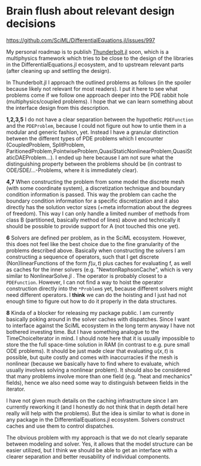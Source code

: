 # Brain flush about relevant design decisions

https://github.com/SciML/DifferentialEquations.jl/issues/997

My personal roadmap is to publish [Thunderbolt.jl](https://github.com/JuliaHealth/Thunderbolt.jl/) soon, which is a multiphysics framework which tries to be close to the design of the libraries in the DifferentialEquations.jl ecosystem, and to upstream relevant parts (after cleaning up and settling the design). 

In Thunderbolt.jl I approach the outlined problems as follows (in the spoiler because likely not relevant for most readers). I put it here to see what problems come if we follow one approach deeper into the PDE rabbit hole (multiphysics/coupled problems). I hope that we can learn something about the interface design from this description.

**1,2,3,5** I do not have a clear separation between the hypothetic `PDEFunction` and the `PDEProblem`, because I could not figure out how to untie them in a modular and generic fashion, yet. Instead I have a granular distinction between the different types of PDE problems which I encounter (CoupledProblem, SplitProblem, ParitionedProblem,PointwiseProblem,QuasiStaticNonlinearProblem,QuasiStaticDAEProblem...). I ended up here because I am not sure what the distinguishing property between the problems should be (in contrast to ODE/SDE/...-Problems, where it is immediately clear).

**4,7** When constructing the problem from some model the discrete mesh (with some coordinate system), a discretization technique and boundary condition information is passed. This way the problem can cache the boundary condition information for a specific discretization and it also directly has the solution vector sizes (+meta information about the degrees of freedom). This way I can only handle a limited number of methods from class B (partitioned, basically method of lines) above and technically it should be possible to provide support for A (not touched this one yet).

**6** Solvers are defined per problem, as in the SciML ecosystem. However, this does not feel like the best choice due to the fine granularity of the problems described above. Basically when constructing the solvers I am constructing a sequence of operators, such that I get discrete (Non)linearFunctions of the form $f(u,t)$ plus caches for evaluating f, as well as caches for the inner solvers (e.g. "NewtonRaphsonCache", which is very similar to NonlinearSolve.jl . The operator is probably closest to a `PDEFunction`. However, I can not find a way to hoist the operator construction directly into the `*Problem`s yet, because different solvers might need different operators. I **think** we can do the hoisting and I just had not enough time to figure out how to do it properly in the data structures.

**8** Kinda of a blocker for releasing my package public. I am currently basically poking around in the solver caches with dispatches. Since I want to interface against the SciML ecosystem in the long term anyway I have not bothered investing time. But I have something analogue to the TimeChoiceIterator in mind. I should note here that it is usually impossible to store the the full space-time solution in RAM (in contrast to e.g. pure small ODE problems). It should be just made clear that evaluating $u(x,t)$ is possible, but quite costly and comes with inaccurracies if the mesh is nonlinear (because we basically have to find where to evaluate, which usually involves solving a nonlinear problem). It should also be considered that many problems involve more than one field (e.g. "heat and mechanics" fields), hence we also need some way to distinguish between fields in the iterator.

I have not given much details on the caching infrastructure since I am currently reworking it (and I honestly do not think that in depth detail here really will help with the problems). But the idea is similar to what is done in any package in the DifferentialEquations.jl ecosystem. Solvers construct caches and use them to control dispatches. 

The obvious problem with my approach is that we do not clearly separate between modeling and solver. Yes, it allows that the model structure can be easier utilized, but I think we should be able to get an interface with a clearer separation and better reusability of individual components.
